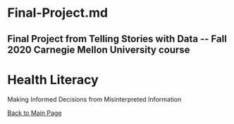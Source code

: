 # Final-Project.md

## Final Project from Telling Stories with Data -- Fall 2020 Carnegie Mellon University course 

<script src="https://embed.shorthand.com/embed_9.js"></script>
<div data-shorthand-embed="carnegiemellon.shorthandstories.com/health-literacy---part-iii--/"><h1>Health Literacy  </h1><p>Making Informed Decisions from Misinterpreted Information</p></div>


[Back to Main Page](/Reige-Portfolio/)
